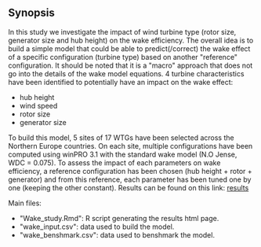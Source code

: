 ## Synopsis

In this study we investigate the impact of wind turbine type (rotor size, generator size and hub height) on the wake efficiency. The overall idea is to build a simple model that could be able to predict(/correct) the wake effect of a specific configuration (turbine type) based on another "reference" configuration. It should be noted that it is a "macro" approach that does not go into the details of the wake model equations.
4 turbine characteristics have been identified to potentially have an impact on the wake effect:

* hub height
* wind speed
* rotor size
* generator size

To build this model, 5 sites of 17 WTGs have been selected across the Northern Europe countries. On each site,
multiple configurations have been computed using winPRO 3.1 with the standard wake model (N.O Jense, WDC = 0.075). 
To assess the impact of each parameters on wake efficiency, a reference configuration has been chosen (hub height + rotor + generator) and from this reference, each parameter has been tuned one by one (keeping the other constant).
Results can be found on this link: [results](https://umercia.shinyapps.io/Wake_study/)

Main files:  
* "Wake_study.Rmd": R script generating the results html page.
* "wake_input.csv": data used to build the model.
* "wake_benshmark.csv": data used to benshmark the model.

